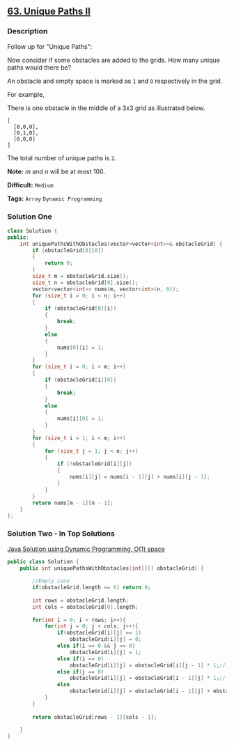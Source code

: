 ## [63. Unique Paths II](https://leetcode.com/problems/unique-paths-ii/#/description)

### Description

Follow up for "Unique Paths":

Now consider if some obstacles are added to the grids. How many unique paths would there be?

An obstacle and empty space is marked as `1` and `0` respectively in the grid.

For example,

There is one obstacle in the middle of a 3x3 grid as illustrated below.

```
[
  [0,0,0],
  [0,1,0],
  [0,0,0]
]
```

The total number of unique paths is `2`.

**Note:** *m* and *n* will be at most 100.



**Difficult:** `Medium`

**Tags:** `Array` `Dynamic Programming`



### Solution One

```c++
class Solution {
public:
    int uniquePathsWithObstacles(vector<vector<int>>& obstacleGrid) {
        if (obstacleGrid[0][0])
        {
            return 0;
        }
        size_t m = obstacleGrid.size();
        size_t n = obstacleGrid[0].size();
        vector<vector<int>> nums(m, vector<int>(n, 0));
        for (size_t i = 0; i < n; i++)
        {
            if (obstacleGrid[0][i])
            {
                break;
            }
            else
            {
                nums[0][i] = 1;
            }
        }
        for (size_t i = 0; i < m; i++)
        {
            if (obstacleGrid[i][0])
            {
                break;
            }
            else
            {
                nums[i][0] = 1;
            }
        }
        for (size_t i = 1; i < m; i++)
        {
            for (size_t j = 1; j < n; j++)
            {
                if (!obstacleGrid[i][j])
                {
                    nums[i][j] = nums[i - 1][j] + nums[i][j - 1];
                }
            }
        }
        return nums[m - 1][n - 1];
    }
};
```



### Solution Two - In Top Solutions

[Java Solution using Dynamic Programming, O(1) space](https://discuss.leetcode.com/topic/4987/java-solution-using-dynamic-programming-o-1-space)

```c++
public class Solution {
    public int uniquePathsWithObstacles(int[][] obstacleGrid) {
        
        //Empty case
        if(obstacleGrid.length == 0) return 0;
        
        int rows = obstacleGrid.length;
        int cols = obstacleGrid[0].length;
        
        for(int i = 0; i < rows; i++){
            for(int j = 0; j < cols; j++){
                if(obstacleGrid[i][j] == 1)
                    obstacleGrid[i][j] = 0;
                else if(i == 0 && j == 0)
                    obstacleGrid[i][j] = 1;
                else if(i == 0)
                    obstacleGrid[i][j] = obstacleGrid[i][j - 1] * 1;// For row 0, if there are no paths to left cell, then its 0,else 1
                else if(j == 0)
                    obstacleGrid[i][j] = obstacleGrid[i - 1][j] * 1;// For col 0, if there are no paths to upper cell, then its 0,else 1
                else
                    obstacleGrid[i][j] = obstacleGrid[i - 1][j] + obstacleGrid[i][j - 1];
            }
        }
        
        return obstacleGrid[rows - 1][cols - 1];
        
    }
}
```



 